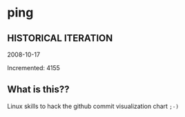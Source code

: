 # ping

## HISTORICAL ITERATION
2008-10-17

Incremented: 4155

## What is this?? 
Linux skills to hack the github commit visualization chart `;-)`
